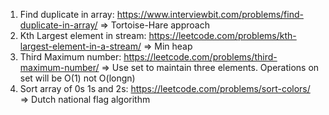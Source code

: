 1. Find duplicate in array: https://www.interviewbit.com/problems/find-duplicate-in-array/ => Tortoise-Hare approach
2. Kth Largest element in stream: https://leetcode.com/problems/kth-largest-element-in-a-stream/ => Min heap
3. Third Maximum number: https://leetcode.com/problems/third-maximum-number/ => Use set to maintain three elements. Operations on set will be O(1) not O(longn)
4. Sort array of 0s 1s and 2s: https://leetcode.com/problems/sort-colors/ => Dutch national flag algorithm
